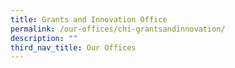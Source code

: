 ```yaml
---
title: Grants and Innovation Office
permalink: /our-offices/chi-grantsandinnovation/
description: ""
third_nav_title: Our Offices
---
```

